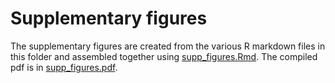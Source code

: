 # Supplementary figures

The supplementary figures are created from the various R markdown files in this folder and assembled together using [supp_figures.Rmd](supp_figures.Rmd). The compiled pdf is in [supp_figures.pdf](supp_figures.pdf).
